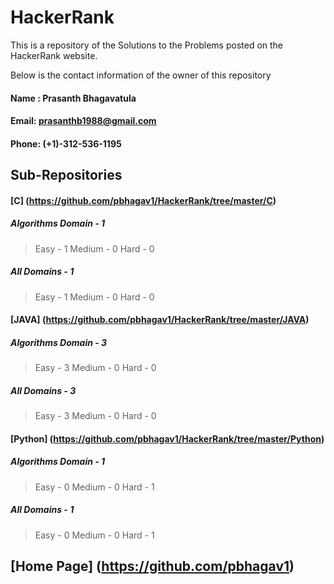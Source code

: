 # HackerRank

This is a repository of the Solutions to the Problems posted on the HackerRank website.



Below is the contact information of the owner of this repository

        
	
####  Name : Prasanth Bhagavatula
        
####  Email: prasanthb1988@gmail.com
        
####  Phone: (+1)-312-536-1195


## Sub-Repositories

#### [C] (https://github.com/pbhagav1/HackerRank/tree/master/C)
##### Algorithms Domain - 1
  > Easy - 1 Medium - 0 Hard - 0

##### All Domains - 1
  > Easy - 1 Medium - 0 Hard - 0

#### [JAVA] (https://github.com/pbhagav1/HackerRank/tree/master/JAVA)
##### Algorithms Domain - 3
  > Easy - 3 Medium - 0 Hard - 0

##### All Domains - 3
  > Easy - 3 Medium - 0 Hard - 0

#### [Python] (https://github.com/pbhagav1/HackerRank/tree/master/Python)
##### Algorithms Domain - 1
  > Easy - 0 Medium - 0 Hard - 1

##### All Domains - 1
  > Easy - 0 Medium - 0 Hard - 1


## [Home Page] (https://github.com/pbhagav1)